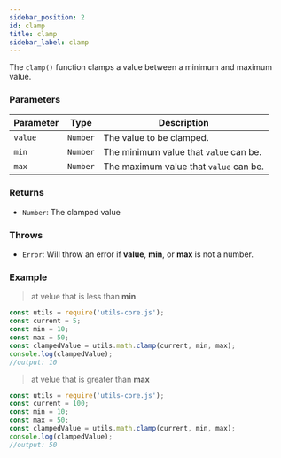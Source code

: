 ```yaml
---
sidebar_position: 2
id: clamp
title: clamp
sidebar_label: clamp
---
```


The `clamp()` function clamps a value between a minimum and maximum value.

### Parameters

| Parameter | Type     | Description                                                          |
| --------- | -------- | -------------------------------------------------------------------- |
| `value`   | `Number` | The value to be clamped.                                             |
| `min`     | `Number` | The minimum value that `value` can be.                                |
| `max`     | `Number` | The maximum value that `value` can be.                                |

### Returns

- `Number`: The clamped value

### Throws

- `Error`: Will throw an error if **value**, **min**, or **max** is not a number.

### Example

> at velue that is less than **min**

```js
const utils = require('utils-core.js');
const current = 5;
const min = 10;
const max = 50;
const clampedValue = utils.math.clamp(current, min, max);
console.log(clampedValue);
//output: 10
```

> at velue that is greater than **max**

```js
const utils = require('utils-core.js');
const current = 100;
const min = 10;
const max = 50;
const clampedValue = utils.math.clamp(current, min, max);
console.log(clampedValue);
//output: 50
```